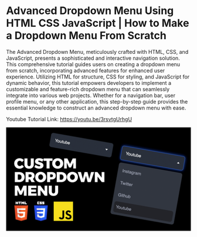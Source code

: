 # Advanced Dropdown Menu Using HTML CSS JavaScript | How to Make a Dropdown Menu From Scratch

The Advanced Dropdown Menu, meticulously crafted with HTML, CSS, and JavaScript, presents a sophisticated and interactive navigation solution. This comprehensive tutorial guides users on creating a dropdown menu from scratch, incorporating advanced features for enhanced user experience. Utilizing HTML for structure, CSS for styling, and JavaScript for dynamic behavior, this tutorial empowers developers to implement a customizable and feature-rich dropdown menu that can seamlessly integrate into various web projects. Whether for a navigation bar, user profile menu, or any other application, this step-by-step guide provides the essential knowledge to construct an advanced dropdown menu with ease.

Youtube Tutorial Link: https://youtu.be/3rsvtgUrhgU

![Custom Dropdown Menu](CustomDropDownMenu.png)
